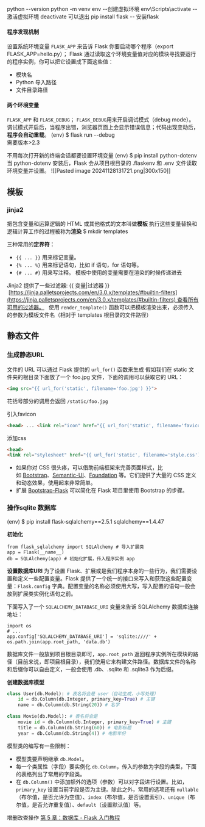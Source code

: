 

python --version
python -m venv env  --创建虚拟环境
env\Scripts\activate --激活虚拟环境
	deactivate 可以退出 
	pip install flask -- 安装flask

#### 程序发现机制
设置系统环境变量 `FLASK_APP` 来告诉 Flask 你要启动哪个程序（export FLASK_APP=hello.py）；
Flask 通过读取这个环境变量值对应的模块寻找要运行的程序实例，你可以把它设置成下面这些值：

- 模块名
- Python 导入路径
- 文件目录路径

#### 两个环境变量
`FLASK_APP` 和 `FLASK_DEBUG`；
`FLASK_DEBUG`用来开启调试模式（debug mode）。调试模式开启后，当程序出错，浏览器页面上会显示错误信息；代码出现变动后，**程序会自动重载**。
(env) $ flask run --debug  
需要版本>2.3



不用每次打开新的终端会话都要设置环境变量
(env) $ pip install python-dotenv
当 python-dotenv 安装后，Flask 会从项目根目录的 .flaskenv 和 .env 文件读取环境变量并设置。
![[Pasted image 20241128131721.png|300x150]]

## 模板
### jinja2
把包含变量和运算逻辑的 HTML 或其他格式的文本叫做**模板**
执行这些变量替换和逻辑计算工作的过程被称为**渲染**
$ mkdir templates

三种常用的**定界符**：
- `{{ ... }}` 用来标记变量。
- `{% ... %}` 用来标记语句，比如 if 语句，for 语句等。
- `{# ... #}` 用来写注释。
模板中使用的变量需要在渲染的时候传递进去

Jinja2 提供了一些过滤器:  {{ 变量|过滤器 }}  
 [https://jinja.palletsprojects.com/en/3.0.x/templates/#builtin-filters](https://jinja.palletsprojects.com/en/3.0.x/templates/#builtin-filters) 查看所有可用的过滤器。
 
使用 `render_template()` 函数可以把模板渲染出来，必须传入的参数为模板文件名（相对于 templates 根目录的文件路径）


## 静态文件

### 生成静态URL
文件的 URL 可以通过 Flask 提供的 `url_for()` 函数来生成
假如我们在 static 文件夹的根目录下面放了一个 foo.jpg 文件，下面的调用可以获取它的 URL：
```html
<img src="{{ url_for('static', filename='foo.jpg') }}">
```
花括号部分的调用会返回 `/static/foo.jpg`


引入favicon
```html
<head> ... <link rel="icon" href="{{ url_for('static', filename='favicon.ico') }}"> </head>
```


添加css
```html
<head>
<link rel="stylesheet" href="{{ url_for('static', filename='style.css') }}" type="text/css">
```


- 如果你对 CSS 很头疼，可以借助前端框架来完善页面样式，比如 [Bootstrap](https://getbootstrap.com/)、[Semantic-UI](http://semantic-ui.com/)、[Foundation](https://foundation.zurb.com/) 等。它们提供了大量的 CSS 定义和动态效果，使用起来非常简单。
- 扩展 [Bootstrap-Flask](https://github.com/helloflask/bootstrap-flask) 可以简化在 Flask 项目里使用 Bootstrap 的步骤。



### 操作sqlite 数据库
(env) $ pip install flask-sqlalchemy==2.5.1 sqlalchemy==1.4.47

**初始化**
```flask
from flask_sqlalchemy import SQLAlchemy # 导入扩展类 
app = Flask(__name__) 
db = SQLAlchemy(app) # 初始化扩展，传入程序实例 app
```
**设置数据库URI**
为了设置 Flask、扩展或是我们程序本身的一些行为，我们需要设置和定义一些配置变量。Flask 提供了一个统一的接口来写入和获取这些配置变量：`Flask.config` 字典。配置变量的名称必须使用大写，写入配置的语句一般会放到扩展类实例化语句之前。

下面写入了一个 `SQLALCHEMY_DATABASE_URI` 变量来告诉 SQLAlchemy 数据库连接地址：
```flask
import os 
# ... 
app.config['SQLALCHEMY_DATABASE_URI'] = 'sqlite:////' + os.path.join(app.root_path, 'data.db')
```
数据库文件一般放到项目根目录即可，`app.root_path` 返回程序实例所在模块的路径（目前来说，即项目根目录），我们使用它来构建文件路径。数据库文件的名称和后缀你可以自由定义，一般会使用 .db、.sqlite 和 .sqlite3 作为后缀。


**创建数据库模型**
```python
class User(db.Model): # 表名将会是 user（自动生成，小写处理） 
	id = db.Column(db.Integer, primary_key=True) # 主键 
	name = db.Column(db.String(20)) # 名字 
	
class Movie(db.Model): # 表名将会是 
	movie id = db.Column(db.Integer, primary_key=True) # 主键 
	title = db.Column(db.String(60)) # 电影标题 
	year = db.Column(db.String(4)) # 电影年份
```
模型类的编写有一些限制：

- 模型类要声明继承 `db.Model`。
- 每一个类属性（字段）要实例化 `db.Column`，传入的参数为字段的类型，下面的表格列出了常用的字段类。
- 在 `db.Column()` 中添加额外的选项（参数）可以对字段进行设置。比如，`primary_key` 设置当前字段是否为主键。除此之外，常用的选项还有 `nullable`（布尔值，是否允许为空值）、`index`（布尔值，是否设置索引）、`unique`（布尔值，是否允许重复值）、`default`（设置默认值）等。

增删改查操作 [第 5 章：数据库 - Flask 入门教程](https://tutorial.helloflask.com/database/)



